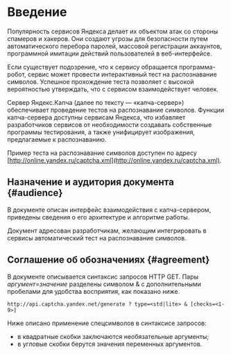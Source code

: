 # Введение

Популярность сервисов Яндекса делает их объектом атак со стороны спамеров и хакеров. Они создают угрозы для безопасности путем автоматического перебора паролей, массовой регистрации аккаунтов, программной имитации действий пользователей в веб-интерфейсе.

Если существует подозрение, что к сервису обращается программа-робот, сервис может провести интерактивный тест на распознавание символов. Успешное прохождение теста позволяет с высокой вероятностью утверждать, что с сервисом взаимодействует человек.

Сервер Яндекс.Капча (далее по тексту — «капча-сервер») обеспечивает проведение тестов на распознавание символов. Функции капча-сервера доступны сервисам Яндекса, что избавляет разработчиков сервисов от необходимости создавать собственные программы тестирования, а также унифицирует изображения, предлагаемые к распознаванию.

Пример теста на распознавание символов доступен по адресу [http://online.yandex.ru/captcha.xml](http://online.yandex.ru/captcha.xml).

## Назначение и аудитория документа {#audience}

В документе описан интерфейс взаимодействия с капча-сервером, приведены сведения о его архитектуре и алгоритме работы.

Документ адресован разработчикам, желающим интегрировать в сервисы автоматический тест на распознавание символов.

## Соглашение об обозначениях {#agreement}

В документе описывается синтаксис запросов HTTP GET. Пары _аргумент=значение_ разделены символом & с&#160;дополнительными пробелами для удобства восприятия, как показано ниже.

```httpget
http://api.captcha.yandex.net/generate ? type=<std|lite> & [checks=<1-9>]
```
Ниже описано применение спецсимволов в синтаксисе запросов:
- в квадратные скобки заключаются необязательные аргументы;
- в угловые скобки берутся значения переменных аргументов.

